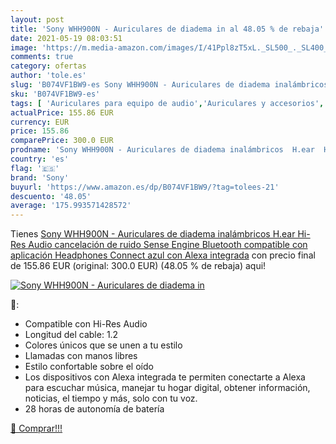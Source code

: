 ```yaml
---
layout: post
title: 'Sony WHH900N - Auriculares de diadema in al 48.05 % de rebaja'
date: 2021-05-19 08:03:51
image: 'https://m.media-amazon.com/images/I/41Ppl8zT5xL._SL500_._SL400_.jpg'
comments: true
category: ofertas
author: 'tole.es'
slug: 'B074VF1BW9-es Sony WHH900N - Auriculares de diadema inalámbricos H.ear...'
sku: 'B074VF1BW9-es'
tags: [ 'Auriculares para equipo de audio','Auriculares y accesorios','Electrónica','alexa','sony', ]
actualPrice: 155.86 EUR
currency: EUR
price: 155.86
comparePrice: 300.0 EUR
prodname: 'Sony WHH900N - Auriculares de diadema inalámbricos  H.ear  Hi-Res Audio  cancelación de ruido  Sense Engine  Bluetooth  compatible con aplicación Headphones Connect  azul  con Alexa integrada'
country: 'es'
flag: '🇪🇸'
brand: 'Sony'
buyurl: 'https://www.amazon.es/dp/B074VF1BW9/?tag=tolees-21'
descuento: '48.05'
average: '175.993571428572'
---
```


Tienes [Sony WHH900N - Auriculares de diadema inalámbricos  H.ear  Hi-Res Audio  cancelación de ruido  Sense Engine  Bluetooth  compatible con aplicación Headphones Connect  azul  con Alexa integrada](https://www.amazon.es/dp/B074VF1BW9/?tag=tolees-21) con precio final de  155.86 EUR (original: 300.0 EUR) (48.05 %  de rebaja) aqui!

[![Sony WHH900N - Auriculares de diadema in](https://m.media-amazon.com/images/I/41Ppl8zT5xL._SL500_._SL400_.jpg)](https://www.amazon.es/dp/B074VF1BW9/?tag=tolees-21)

🔎:

- Compatible con Hi-Res Audio
- Longitud del cable: 1.2
- Colores únicos que se unen a tu estilo
- Llamadas con manos libres
- Estilo confortable sobre el oído
- Los dispositivos con Alexa integrada te permiten conectarte a Alexa para escuchar música, manejar tu hogar digital, obtener información, noticias, el tiempo y más, solo con tu voz.
- 28 horas de autonomía de batería

[🛒 Comprar!!!](https://www.amazon.es/dp/B074VF1BW9/?tag=tolees-21)
